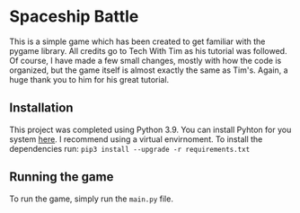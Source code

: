 # Spaceship Battle
This is a simple game which has been created to get familiar with the pygame library. All credits go to Tech With Tim as his tutorial was followed. Of course, I have made a few small changes, mostly with how the code is organized, but the game itself is almost exactly the same as Tim's. Again, a huge thank you to him for his great tutorial.

## Installation
This project was completed using Python 3.9. You can install Pyhton for you system [here](https://www.python.org/). I recommend using a virtual envirnoment. To install the dependencies run:
`pip3 install --upgrade -r requirements.txt`

## Running the game
To run the game, simply run the `main.py` file.
